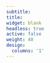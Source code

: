```yaml
---
subtitle:
title:
widget: blank
headless: true
active: false
weight: 40
design:
  columns: '1'
---
```

<!--<div style="text-align: justify"> 
Webmaster: Andrés Ruz - <a href="mailto:andres.ruz@upct.es">andres.ruz@upct.es</a>
</div>-->
